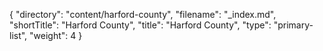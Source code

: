{
  "directory": "content/harford-county",
  "filename": "_index.md",
  "shortTitle": "Harford County",
  "title": "Harford County",
  "type": "primary-list",
  "weight": 4
}
